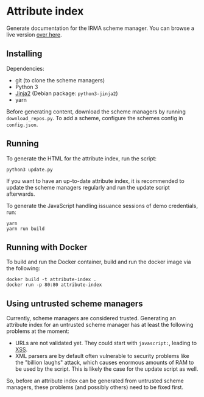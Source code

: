 # Attribute index

Generate documentation for the IRMA scheme manager. You can browse a live
version [over here](https://privacybydesign.foundation/attribute-index/en/).

## Installing

Dependencies:

  * git (to clone the scheme managers)
  * Python 3
  * [Jinja2](http://jinja.pocoo.org/) (Debian package: `python3-jinja2`)
  * yarn

Before generating content, download the scheme managers by running `download_repos.py`.
To add a scheme, configure the schemes config in `config.json`.

## Running

To generate the HTML for the attribute index, run the script:

    python3 update.py

If you want to have an up-to-date attribute index, it is recommended to update
the scheme managers regularly and run the update script afterwards.

To generate the JavaScript handling issuance sessions of demo credentials, run:

    yarn
    yarn run build

## Running with Docker

To build and run the Docker container, build and run the docker image via the following:

    docker build -t attribute-index .
    docker run -p 80:80 attribute-index

## Using untrusted scheme managers

Currently, scheme managers are considered trusted. Generating an attribute index
for an untrusted scheme manager has at least the following problems at the
moment:

  * URLs are not validated yet. They could start with `javascript:`, leading to
    [XSS](https://www.owasp.org/index.php/Cross-site_Scripting_(XSS)).
  * XML parsers are by default often vulnerable to security problems like the
    "billion laughs" attack, which causes enormous amounts of RAM to be used by
    the script. This is likely the case for the update script as well.

So, before an attribute index can be generated from untrusted scheme managers,
these problems (and possibly others) need to be fixed first.
